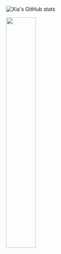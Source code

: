 ![Xia's GitHub stats](https://github-readme-stats.vercel.app/api?username=X1aZhongwen&count_private=true&show_icons=true&theme=tokyonight)


<a href="https://github.com/X1aZhongwen">
  <img  width="40%" src="https://github-readme-stats.vercel.app/api/top-langs/?username=X1aZhongwen&theme=black&hide=glsl,python" />
</a>
